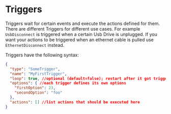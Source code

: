 # Triggers

Triggers wait for certain events and execute the actions defined for them.
There are different Triggers for different use cases.
For example ```UsbDisconnect``` is triggered when a certain Usb Drive is unplugged.
If you want your actions to be triggered when an ethernet cable is pulled use ```EthernetDisconnect``` instead.

Triggers have the following syntax:
``` json
{
  "type": "SomeTrigger",
  "name": "MyFirstTrigger",
  "loop": true, //optional (default=false); restart after it got triggered
  "options": { //each trigger defines its own options
    "firstOption": 23,
    "secondOption": "foo"
  },
  "actions": [] //list actions that should be executed here
}
```
